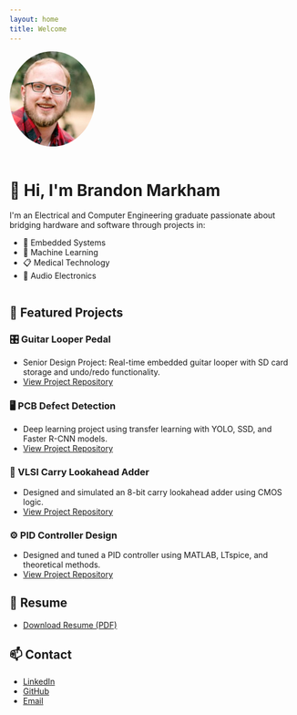 ```yaml
---
layout: home
title: Welcome
---
```



<div style="display: flex; align-items: center; gap: 20px; flex-wrap: wrap;">

  <img src="/assets/images/profile.png" alt="Brandon Markham" style="width: 150px; border-radius: 50%;">

  <div>
    <h1>👋 Hi, I'm Brandon Markham</h1>
    <p>I'm an Electrical and Computer Engineering graduate passionate about bridging hardware and software through projects in:</p>
    <ul>
      <li>🔧 Embedded Systems</li>
      <li>🧠 Machine Learning</li>
      <li>📋 Medical Technology</li>
      <li>🎸 Audio Electronics</li>
    </ul>
  </div>

</div>

## 🚀 Featured Projects

### 🎛️ Guitar Looper Pedal
- Senior Design Project: Real-time embedded guitar looper with SD card storage and undo/redo functionality.
- [View Project Repository](https://github.com/brandonkeithmarkham/guitar_looper_pedal)

### 🖥️ PCB Defect Detection
- Deep learning project using transfer learning with YOLO, SSD, and Faster R-CNN models.
- [View Project Repository](https://github.com/brandonkeithmarkham/pcb_defect_detection_transfer_learning)

### 🧮 VLSI Carry Lookahead Adder
- Designed and simulated an 8-bit carry lookahead adder using CMOS logic.
- [View Project Repository](https://github.com/brandonkeithmarkham/vlsi_carry_lookahead_adder)

### ⚙️ PID Controller Design
- Designed and tuned a PID controller using MATLAB, LTspice, and theoretical methods.
- [View Project Repository](https://github.com/brandonkeithmarkham/pid_controller_design_project)

## 📄 Resume
- [Download Resume (PDF)](https://link-to-your-resume.pdf)

## 📫 Contact
- [LinkedIn](https://www.linkedin.com/in/yourlinkedinusername)
- [GitHub](https://github.com/yourusername)
- [Email](mailto:youremail@example.com)
